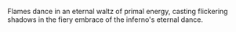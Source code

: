 Flames dance in an eternal waltz of primal energy, casting flickering shadows in the fiery embrace of the inferno's eternal dance.